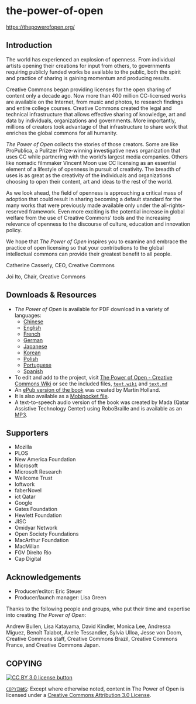 # the-power-of-open

https://thepowerofopen.org/


## Introduction

The world has experienced an explosion of openness. From individual artists
opening their creations for input from others, to governments requiring
publicly funded works be available to the public, both the spirit and practice
of sharing is gaining momentum and producing results.

Creative Commons began providing licenses for the open sharing of content only
a decade ago. Now more than 400 million CC-licensed works are available on the
Internet, from music and photos, to research findings and entire college
courses. Creative Commons created the legal and technical infrastructure that
allows effective sharing of knowledge, art and data by individuals,
organizations and governments. More importantly, millions of creators took
advantage of that infrastructure to share work that enriches the global commons
for all humanity.

*The Power of Open* collects the stories of those creators. Some are like
ProPublica, a Pulitzer Prize-winning investigative news organization that uses
CC while partnering with the world’s largest media companies. Others like
nomadic filmmaker Vincent Moon use CC licensing as an essential element of a
lifestyle of openness in pursuit of creativity. The breadth of uses is as great
as the creativity of the individuals and organizations choosing to open their
content, art and ideas to the rest of the world.

As we look ahead, the field of openness is approaching a critical mass of
adoption that could result in sharing becoming a default standard for the many
works that were previously made available only under the all-rights-reserved
framework. Even more exciting is the potential increase in global welfare
from the use of Creative Commons’ tools and the increasing relevance of
openness to the discourse of culture, education and innovation policy.

We hope that *The Power of Open* inspires you to examine and embrace the
practice of open licensing so that your contributions to the global
intellectual commons can provide their greatest benefit to all people.

Catherine Casserly,
CEO, Creative Commons

Joi Ito,
Chair,
Creative Commons


## Downloads & Resources

- *The Power of Open* is available for PDF download in a variety
  of languages:
  - [Chinese][pdf-cn]
  - [English][pdf-en]
  - [French][pdf-fr]
  - [German][pdf-de]
  - [Japanese][pdf-jp]
  - [Korean][pdf-kr]
  - [Polish][pdf-pl]
  - [Portuguese][pdf-pt]
  - [Spanish][pdf-es]
- To edit and add to the project, visit [The Power of Open - Creative Commons
  Wiki](http://wiki.creativecommons.org/The_Power_of_Open) or see the included
  files, [`text.wiki`](text.wiki) and [`text.md`](text.md)
- An [ePub version of the book][epub-en] was created by Martin Holland.
- It is also available as a [Mobipocket file][mobi-en].
- A text-to-speech audio version of the book was created by Mada
  (Qatar Assistive Technology Center) using RoboBraille and is
  available as an [MP3][mp3-en].

[pdf-cn]: https://github.com/creativecommons/the-power-of-open/raw/repo-guidelines/the-power-of-open.cn.pdf
[pdf-en]: https://github.com/creativecommons/the-power-of-open/raw/repo-guidelines/the-power-of-open.en.pdf
[pdf-fr]: https://github.com/creativecommons/the-power-of-open/raw/repo-guidelines/the-power-of-open.fr.pdf
[pdf-de]: https://github.com/creativecommons/the-power-of-open/raw/repo-guidelines/the-power-of-open.de.pdf
[pdf-jp]: https://github.com/creativecommons/the-power-of-open/raw/repo-guidelines/the-power-of-open.jp.pdf
[pdf-kr]: https://github.com/creativecommons/the-power-of-open/raw/repo-guidelines/the-power-of-open.kr.pdf
[pdf-pl]: https://github.com/creativecommons/the-power-of-open/raw/repo-guidelines/the-power-of-open.pl.pdf
[pdf-pt]: https://github.com/creativecommons/the-power-of-open/raw/repo-guidelines/the-power-of-open.pt.pdf
[pdf-es]: https://github.com/creativecommons/the-power-of-open/raw/repo-guidelines/the-power-of-open.es.pdf
[epub-en]: https://github.com/creativecommons/the-power-of-open/raw/repo-guidelines/the-power-of-open.en.epub
[mobi-en]: https://github.com/creativecommons/the-power-of-open/raw/repo-guidelines/the-power-of-open.en.mobi
[mp3-en]: https://github.com/creativecommons/the-power-of-open/raw/repo-guidelines/the-power-of-open.en.mp3


## Supporters

- Mozilla
- PLOS
- New America Foundation
- Microsoft
- Microsoft Research
- Wellcome Trust
- loftwork
- faberNovel
- ict Qatar
- Google
- Gates Foundation
- Hewlett Foundation
- JISC
- Omidyar Network
- Open Society Foundations
- MacArthur Foundation
- MacMillan
- FGV Direito Rio
- Cap Digital


## Acknowledgements

- Producer/editor: Eric Steuer
- Producer/launch manager: Lisa Green

Thanks to the following people and groups, who put their time and expertise
into creating *The Power of Open*:

Andrew Bullen, Lisa Katayama, David Kindler, Monica Lee, Andressa Miguez,
Benoît Talabot, Axelle Tessandier, Sylvia Ulloa, Jesse von Doom, Creative
Commons staff, Creative Commons Brazil, Creative Commons France, and Creative
Commons Japan.

## COPYING

[![CC BY 3.0 license button][cc-by-png]][cc-by]

[`COPYINdG`](COPYING): Except where otherwise noted, content in The Power of Open is licensed under a [Creative Commons Attribution 3.0 License][cc-by].

[cc-by-png]: https://licensebuttons.net/l/by/3.0/88x31.png#floatleft "CC BY 3.0 license button"
[cc-by]: https://creativecommons.org/licenses/by/3.0/ "Creative Commons Attribution 3.0 Unported License"
